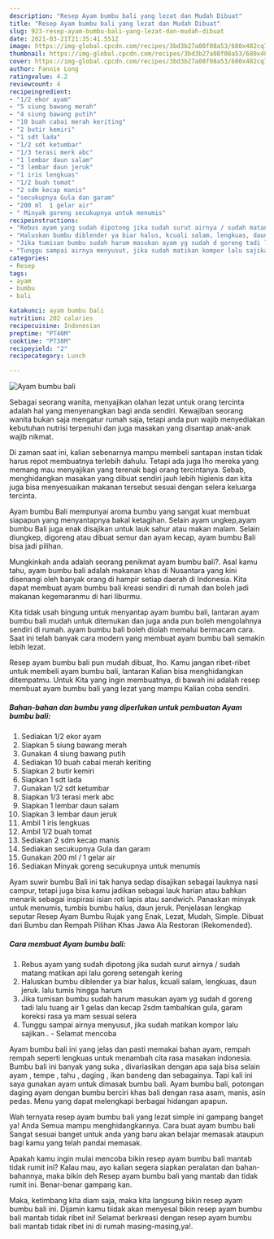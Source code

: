 ```yaml
---
description: "Resep Ayam bumbu bali yang lezat dan Mudah Dibuat"
title: "Resep Ayam bumbu bali yang lezat dan Mudah Dibuat"
slug: 923-resep-ayam-bumbu-bali-yang-lezat-dan-mudah-dibuat
date: 2021-03-21T21:35:41.551Z
image: https://img-global.cpcdn.com/recipes/3bd3b27a08f08a53/680x482cq70/ayam-bumbu-bali-foto-resep-utama.jpg
thumbnail: https://img-global.cpcdn.com/recipes/3bd3b27a08f08a53/680x482cq70/ayam-bumbu-bali-foto-resep-utama.jpg
cover: https://img-global.cpcdn.com/recipes/3bd3b27a08f08a53/680x482cq70/ayam-bumbu-bali-foto-resep-utama.jpg
author: Fannie Long
ratingvalue: 4.2
reviewcount: 4
recipeingredient:
- "1/2 ekor ayam"
- "5 siung bawang merah"
- "4 siung bawang putih"
- "10 buah cabai merah keriting"
- "2 butir kemiri"
- "1 sdt lada"
- "1/2 sdt ketumbar"
- "1/3 terasi merk abc"
- "1 lembar daun salam"
- "3 lembar daun jeruk"
- "1 iris lengkuas"
- "1/2 buah tomat"
- "2 sdm kecap manis"
- "secukupnya Gula dan garam"
- "200 ml  1 gelar air"
- " Minyak goreng secukupnya untuk menumis"
recipeinstructions:
- "Rebus ayam yang sudah dipotong jika sudah surut airnya / sudah matang matikan api lalu goreng setengah kering"
- "Haluskan bumbu diblender ya biar halus, kcuali salam, lengkuas, daun jeruk. lalu tumis hingga harum"
- "Jika tumisan bumbu sudah harum masukan ayam yg sudah d goreng tadi lalu tuang air 1 gelas dan kecap 2sdm tambahkan gula, garam koreksi rasa ya mam sesuai selera"
- "Tunggu sampai airnya menyusut, jika sudah matikan kompor lalu sajikan.. Selamat mencoba"
categories:
- Resep
tags:
- ayam
- bumbu
- bali

katakunci: ayam bumbu bali 
nutrition: 202 calories
recipecuisine: Indonesian
preptime: "PT40M"
cooktime: "PT38M"
recipeyield: "2"
recipecategory: Lunch

---
```



![Ayam bumbu bali](https://img-global.cpcdn.com/recipes/3bd3b27a08f08a53/680x482cq70/ayam-bumbu-bali-foto-resep-utama.jpg)

Sebagai seorang wanita, menyajikan olahan lezat untuk orang tercinta adalah hal yang menyenangkan bagi anda sendiri. Kewajiban seorang  wanita bukan saja mengatur rumah saja, tetapi anda pun wajib menyediakan kebutuhan nutrisi terpenuhi dan juga masakan yang disantap anak-anak wajib nikmat.

Di zaman  saat ini, kalian sebenarnya mampu membeli santapan instan tidak harus repot membuatnya terlebih dahulu. Tetapi ada juga lho mereka yang memang mau menyajikan yang terenak bagi orang tercintanya. Sebab, menghidangkan masakan yang dibuat sendiri jauh lebih higienis dan kita juga bisa menyesuaikan makanan tersebut sesuai dengan selera keluarga tercinta. 

Ayam bumbu Bali mempunyai aroma bumbu yang sangat kuat membuat siapapun yang menyantapnya bakal ketagihan. Selain ayam ungkep,ayam bumbu Bali juga enak disajikan untuk lauk sahur atau makan malam. Selain diungkep, digoreng atau dibuat semur dan ayam kecap, ayam bumbu Bali bisa jadi pilihan.

Mungkinkah anda adalah seorang penikmat ayam bumbu bali?. Asal kamu tahu, ayam bumbu bali adalah makanan khas di Nusantara yang kini disenangi oleh banyak orang di hampir setiap daerah di Indonesia. Kita dapat membuat ayam bumbu bali kreasi sendiri di rumah dan boleh jadi makanan kegemaranmu di hari liburmu.

Kita tidak usah bingung untuk menyantap ayam bumbu bali, lantaran ayam bumbu bali mudah untuk ditemukan dan juga anda pun boleh mengolahnya sendiri di rumah. ayam bumbu bali boleh diolah memalui bermacam cara. Saat ini telah banyak cara modern yang membuat ayam bumbu bali semakin lebih lezat.

Resep ayam bumbu bali pun mudah dibuat, lho. Kamu jangan ribet-ribet untuk membeli ayam bumbu bali, lantaran Kalian bisa menghidangkan ditempatmu. Untuk Kita yang ingin membuatnya, di bawah ini adalah resep membuat ayam bumbu bali yang lezat yang mampu Kalian coba sendiri.

<!--inarticleads1-->

##### Bahan-bahan dan bumbu yang diperlukan untuk pembuatan Ayam bumbu bali:

1. Sediakan 1/2 ekor ayam
1. Siapkan 5 siung bawang merah
1. Gunakan 4 siung bawang putih
1. Sediakan 10 buah cabai merah keriting
1. Siapkan 2 butir kemiri
1. Siapkan 1 sdt lada
1. Gunakan 1/2 sdt ketumbar
1. Siapkan 1/3 terasi merk abc
1. Siapkan 1 lembar daun salam
1. Siapkan 3 lembar daun jeruk
1. Ambil 1 iris lengkuas
1. Ambil 1/2 buah tomat
1. Sediakan 2 sdm kecap manis
1. Sediakan secukupnya Gula dan garam
1. Gunakan 200 ml / 1 gelar air
1. Sediakan  Minyak goreng secukupnya untuk menumis


Ayam suwir bumbu Bali ini tak hanya sedap disajikan sebagai lauknya nasi campur, tetapi juga bisa kamu jadikan sebagai lauk harian atau bahkan menarik sebagai inspirasi isian roti lapis atau sandwich. Panaskan minyak untuk menumis, tumbis bumbu halus, daun jeruk. Penjelasan lengkap seputar Resep Ayam Bumbu Rujak yang Enak, Lezat, Mudah, Simple. Dibuat dari Bumbu dan Rempah Pilihan Khas Jawa Ala Restoran (Rekomended). 

<!--inarticleads2-->

##### Cara membuat Ayam bumbu bali:

1. Rebus ayam yang sudah dipotong jika sudah surut airnya / sudah matang matikan api lalu goreng setengah kering
1. Haluskan bumbu diblender ya biar halus, kcuali salam, lengkuas, daun jeruk. lalu tumis hingga harum
1. Jika tumisan bumbu sudah harum masukan ayam yg sudah d goreng tadi lalu tuang air 1 gelas dan kecap 2sdm tambahkan gula, garam koreksi rasa ya mam sesuai selera
1. Tunggu sampai airnya menyusut, jika sudah matikan kompor lalu sajikan.. - Selamat mencoba


Ayam bumbu bali ini yang jelas dan pasti memakai bahan ayam, rempah rempah seperti lengkuas untuk menambah cita rasa masakan indonesia. Bumbu bali ini banyak yang suka , divariasikan dengan apa saja bisa selain ayam , tempe , tahu , daging , ikan bandeng dan sebagainya. Tapi kali ini saya gunakan ayam untuk dimasak bumbu bali. Ayam bumbu bali, potongan daging ayam dengan bumbu berciri khas bali dengan rasa asam, manis, asin pedas. Menu yang dapat melengkapi berbagai hidangan apapun. 

Wah ternyata resep ayam bumbu bali yang lezat simple ini gampang banget ya! Anda Semua mampu menghidangkannya. Cara buat ayam bumbu bali Sangat sesuai banget untuk anda yang baru akan belajar memasak ataupun bagi kamu yang telah pandai memasak.

Apakah kamu ingin mulai mencoba bikin resep ayam bumbu bali mantab tidak rumit ini? Kalau mau, ayo kalian segera siapkan peralatan dan bahan-bahannya, maka bikin deh Resep ayam bumbu bali yang mantab dan tidak rumit ini. Benar-benar gampang kan. 

Maka, ketimbang kita diam saja, maka kita langsung bikin resep ayam bumbu bali ini. Dijamin kamu tiidak akan menyesal bikin resep ayam bumbu bali mantab tidak ribet ini! Selamat berkreasi dengan resep ayam bumbu bali mantab tidak ribet ini di rumah masing-masing,ya!.

